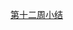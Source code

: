 [第十二周小结](https://github.com/jingc19/jingchengBDMI2020ACode/blob/main/%E7%AC%AC%E5%8D%81%E4%BA%8C%E5%91%A8.md)
